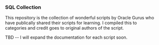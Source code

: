 ### SQL Collection 

This repository is the collection of wonderful scripts by Oracle Gurus who have publically shared their scripts for learning. I compiled this to categories and credit goes to original authors of the script. 

TBD -- I will expand the documentation for each script soon.

